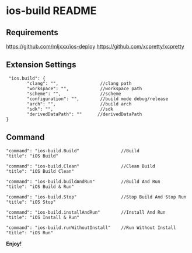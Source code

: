 # ios-build README

## Requirements
https://github.com/mljxxx/ios-deploy
https://github.com/xcpretty/xcpretty

## Extension Settings
```
 "ios.build": {
        "clang": "",                //clang path
        "workspace": "",            //workspace path
        "scheme": "",               //scheme
        "configuration": "",        //build mode debug/release
        "arch": "",                 //build arch
        "sdk": "",                  //sdk
        "derivedDataPath": ""      //derivedDataPath
}
```
## Command
```
"command": "ios-build.Build"                //Build
"title": "iOS Build"

"command": "ios-build.Clean"                //Clean Build
"title": "iOS Build Clean"

"command": "ios-build.buildAndRun"          //Build And Run
"title": "iOS Build & Run"

"command": "ios-build.Stop"                 //Stop Build And Stop Run
"title": "iOS Stop"

"command": "ios-build.installAndRun"        //Install And Run
"title": "iOS Install & Run"

"command": "ios-build.runWithoutInstall"    //Run Without Install
"title": "iOS Run"
```
**Enjoy!**
